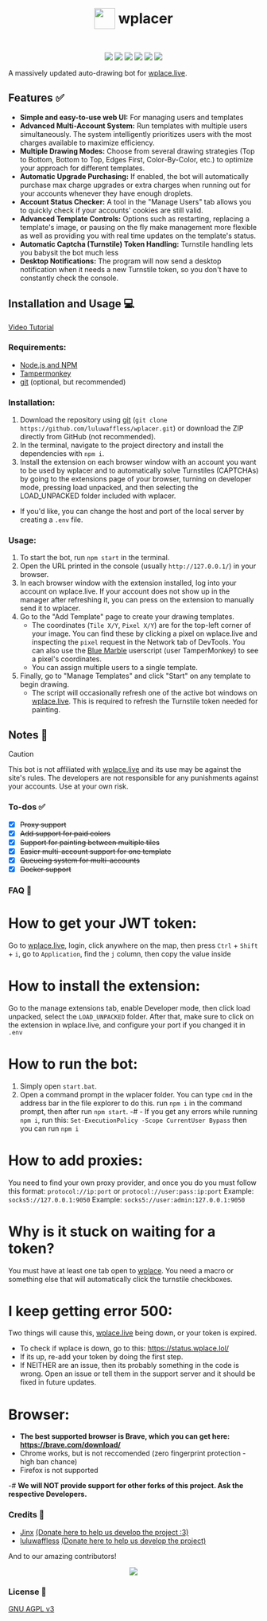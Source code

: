 <h1 align="center"><p style="display: inline-flex; align-items: center; gap: 0.25em"><img style="width: 1.5em; height: 1.5em;" src="public/icons/favicon.png">wplacer</p></h1>

<p align="center"><img src="https://img.shields.io/github/package-json/v/luluwaffless/wplacer">
<a href="LICENSE"><img src="https://img.shields.io/github/license/luluwaffless/wplacer"></a>
<a href="https://discord.gg/qbtcWrHJvR"><img src="https://img.shields.io/badge/Support-gray?style=flat&logo=Discord&logoColor=white&logoSize=auto&labelColor=5562ea"></a>
<a href="LEIAME.md"><img src="https://img.shields.io/badge/tradução-português_(brasil)-green"></a>
<a href="LISEZMOI.md"><img src="https://img.shields.io/badge/traduction-français-blue"></a>
<a href="README_zh-cn.md"><img src="https://img.shields.io/badge/翻译-简体中文-blue"></a></p>

A massively updated auto-drawing bot for [wplace.live](https://wplace.live/).

## Features ✅

-   **Simple and easy-to-use web UI:** For managing users and templates
-   **Advanced Multi-Account System:** Run templates with multiple users simultaneously. The system intelligently prioritizes users with the most charges available to maximize efficiency.
-   **Multiple Drawing Modes:** Choose from several drawing strategies (Top to Bottom, Bottom to Top, Edges First, Color-By-Color, etc.) to optimize your approach for different templates.
-   **Automatic Upgrade Purchasing:** If enabled, the bot will automatically purchase max charge upgrades or extra charges when running out for your accounts whenever they have enough droplets.
-   **Account Status Checker:** A tool in the "Manage Users" tab allows you to quickly check if your accounts' cookies are still valid.
-   **Advanced Template Controls:** Options such as restarting, replacing a template's image, or pausing on the fly make management more flexible as well as providing you with real time updates on the template's status.
-   **Automatic Captcha (Turnstile) Token Handling:** Turnstile handling lets you babysit the bot much less
-   **Desktop Notifications:** The program will now send a desktop notification when it needs a new Turnstile token, so you don't have to constantly check the console.

## Installation and Usage 💻

[Video Tutorial](https://www.youtube.com/watch?v=YR978U84LSY)

### Requirements:
- [Node.js and NPM](https://nodejs.org/en/download)
- [Tampermonkey](https://www.tampermonkey.net/)
- [git](https://git-scm.com/downloads) (optional, but recommended)
### Installation:
1. Download the repository using [git](https://git-scm.com/downloads) (`git clone https://github.com/luluwaffless/wplacer.git`) or download the ZIP directly from GitHub (not recommended).
1. In the terminal, navigate to the project directory and install the dependencies with `npm i`.
1. Install the extension on each browser window with an account you want to be used by wplacer and to automatically solve Turnstiles (CAPTCHAs) by going to the extensions page of your browser, turning on developer mode, pressing load unpacked, and then selecting the LOAD_UNPACKED folder included with wplacer.
- If you'd like, you can change the host and port of the local server by creating a `.env` file.
### Usage:
1. To start the bot, run `npm start` in the terminal.
1. Open the URL printed in the console (usually `http://127.0.0.1/`) in your browser.
1. In each browser window with the extension installed, log into your account on wplace.live. If your account does not show up in the manager after refreshing it, you can press on the extension to manually send it to wplacer.
1. Go to the "Add Template" page to create your drawing templates.
   - The coordinates (`Tile X/Y`, `Pixel X/Y`) are for the top-left corner of your image. You can find these by clicking a pixel on wplace.live and inspecting the `pixel` request in the Network tab of DevTools. You can also use the [Blue Marble](https://github.com/SwingTheVine/Wplace-BlueMarble) userscript (user TamperMonkey) to see a pixel's coordinates.
   - You can assign multiple users to a single template.
1. Finally, go to "Manage Templates" and click "Start" on any template to begin drawing.
   - The script will occasionally refresh one of the active bot windows on [wplace.live](https://wplace.live/). This is required to refresh the Turnstile token needed for painting.

## Notes 📝

> [!CAUTION]
> This bot is not affiliated with [wplace.live](https://wplace.live/) and its use may be against the site's rules. The developers are not responsible for any punishments against your accounts. Use at your own risk.

### To-dos ✅
- [x] ~~Proxy support~~
- [x] ~~Add support for paid colors~~
- [x] ~~Support for painting between multiple tiles~~
- [x] ~~Easier multi-account support for one template~~
- [x] ~~Queueing system for multi-accounts~~
- [x] ~~Docker support~~

### FAQ 🤔
# How to get your JWT token:
Go to [wplace.live](<https://wplace.live>), login, click anywhere on the map, then press `Ctrl` + `Shift` + `i`, go to `Application`, find the `j` column, then copy the value inside

# How to install the extension:
Go to the manage extensions tab, enable Developer mode, then click load unpacked, select the `LOAD_UNPACKED` folder.
After that, make sure to click on the extension in wplace.live, and configure your port if you changed it in `.env`

# How to run the bot:
1. Simply open `start.bat`.
2. Open a command prompt in the wplacer folder. You can type `cmd` in the address bar in the file explorer to do this.
run `npm i` in the command prompt, then after run `npm start`.
  -# - If you get any errors while running `npm i`, run this: `Set-ExecutionPolicy -Scope CurrentUser Bypass` then you can run `npm i`

# How to add proxies:
You need to find your own proxy provider, and once you do you must follow this format: `protocol://ip:port` or `protocol://user:pass:ip:port`
Example: `socks5://127.0.0.1:9050`
Example: `socks5://user:admin:127.0.0.1:9050`

# Why is it stuck on waiting for a token?
You must have at least one tab open to [wplace](<https://wplace.live>). You need a macro or something else that will automatically click the turnstile checkboxes.

# I keep getting error 500:
Two things will cause this, [wplace.live](<https://wplace.live>) being down, or your token is expired.
- To check if wplace is down, go to this: <https://status.wplace.lol/>
- If its up, re-add your token by doing the first step.
- If NEITHER are an issue, then its probably something in the code is wrong. Open an issue or tell them in the support server and it should be fixed in future updates.

# Browser:
- **The best supported browser is Brave, which you can get here: <https://brave.com/download/>**
- Chrome works, but is not reccomended (zero fingerprint protection - high ban chance)
- Firefox is not supported

-# **We will NOT provide support for other forks of this project. Ask the respective Developers.**


### Credits 🙏

-   [Jinx](https://github.com/JinxTheCatto) [(Donate here to help us develop the project :3)](https://ko-fi.com/jinxthecat)
-   [luluwaffless](https://github.com/luluwaffless) [(Donate here to help us develop the project)](https://ko-fi.com/luluwaffless)

And to our amazing contributors!
<p align="center"><img src="https://contrib.rocks/image?repo=luluwaffless/wplacer"></p>

### License 📜

[GNU AGPL v3](LICENSE)
